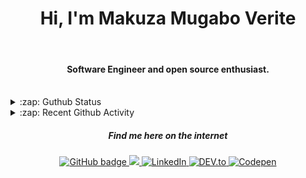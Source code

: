 
<h1 align="center">Hi, I'm Makuza Mugabo Verite </h1> 

<br/>
<h4 align="center">Software Engineer  and open source enthusiast.</h4>
 <br/>


<details>
  <summary>:zap: Guthub Status</summary>
 <p>
  <p align="center"><img width="100%" src="https://github-readme-stats.vercel.app/api?username=makuzaverite&count_private=true&show_icons=true&include_all_commits=true&show_icons=true&theme=tokyonight" /></p>
  </p>
</details>

<details>
  <summary>:zap: Recent Github Activity</summary>

<!--START_SECTION:activity-->
1. 💪 Opened PR [#19](https://github.com/PatrickNiyogitare28/customify/pull/19) in [PatrickNiyogitare28/customify](https://github.com/PatrickNiyogitare28/customify)
2. 🎉 Merged PR [#1](https://github.com/makuzaverite/dots/pull/1) in [makuzaverite/dots](https://github.com/makuzaverite/dots)
3. 💪 Opened PR [#1](https://github.com/makuzaverite/dots/pull/1) in [makuzaverite/dots](https://github.com/makuzaverite/dots)
4. 🎉 Merged PR [#15](https://github.com/makuzaverite/online-shopping-store/pull/15) in [makuzaverite/online-shopping-store](https://github.com/makuzaverite/online-shopping-store)
5. 💪 Opened PR [#15](https://github.com/makuzaverite/online-shopping-store/pull/15) in [makuzaverite/online-shopping-store](https://github.com/makuzaverite/online-shopping-store)
<!--END_SECTION:activity-->
</details>



<h5 align="center"><em>Find me here on the internet</em></h5>

<p align="center">
 
  <a href="https://github.com/makuzaverite?tab=followers">
    <img src="https://img.shields.io/github/followers/makuzaverite?label=Followers&logo=GitHub&style=for-the-badge" alt="GitHub badge" />
  </a>
  
   <a href="http://twitter.com/makuza_mugabo_v">
    <img src="https://img.shields.io/twitter/follow/makuza_mugabo_v?label=Twitter&logo=twitter&style=for-the-badge" />
  </a>
 
 <a href="https://www.linkedin.com/in/makuza-mugabo-verite-99369a184/" target="_blank">
  <img src="https://img.shields.io/badge/LinkedIn-%230077B5.svg?&style=for-the-badge&logo=LinkedIn&logoColor=white" alt="LinkedIn">
</a>

<a href="https://dev.to/mugaboverite" target="_blank">
   <img src="https://img.shields.io/badge/DEV-%230A0A0A.svg?&style=for-the-badge&logo=DEV.to&logoColor=white" alt="DEV.to">
</a>


<a href="https://codepen.io/makuza-mugabo-verite" target="_blank">
   <img src="https://img.shields.io/badge/Codepen-%230A0A0A.svg?&style=for-the-badge&logo=Codepen&logoColor=white" alt="Codepen">
</a>

</p>
